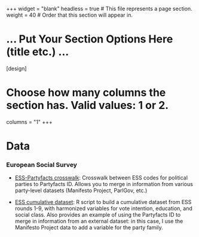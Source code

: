 +++
widget = "blank"
headless = true  # This file represents a page section.
weight = 40  # Order that this section will appear in.

# ... Put Your Section Options Here (title etc.) ...

[design]
  # Choose how many columns the section has. Valid values: 1 or 2.
  columns = "1"
+++

# Data

### European Social Survey  



- [ESS-Partyfacts crosswalk](https://github.com/sophieehill/ess-partyfacts-crosswalk): Crosswalk between ESS codes for political parties to Partyfacts ID. Allows you to merge in information from various party-level datasets (Manifesto Project, ParlGov, etc.)

- [ESS cumulative dataset](https://github.com/sophieehill/ess-cumulative): R script to build a cumulative dataset from ESS rounds 1-9, with harmonized variables for vote intention, education, and social class. Also provides an example of using the Partyfacts ID to merge in information from an external dataset: in this case, I use the Manifesto Project data to add a variable for the party family. 